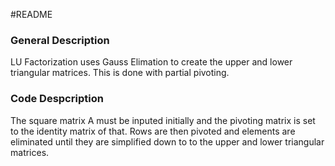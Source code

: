 #README 
### General Description 
LU Factorization uses Gauss Elimation to create the upper and lower triangular matrices. This is done with partial pivoting. 
### Code Despcription 
The square matrix A must be inputed initially and the pivoting matrix is set to the identity matrix of that. Rows are then pivoted and elements are eliminated until they are simplified down to to the upper and lower triangular matrices. 
